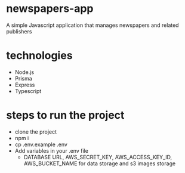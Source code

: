 # newspapers-app
A simple Javascript application that manages newspapers and related publishers

# technologies
- Node.js
- Prisma
- Express
- Typescript

# steps to run the project
- clone the project
- npm i
- cp .env.example .env
- Add variables in your .env file
   - DATABASE URL, AWS_SECRET_KEY, AWS_ACCESS_KEY_ID, AWS_BUCKET_NAME for data storage and s3 images storage